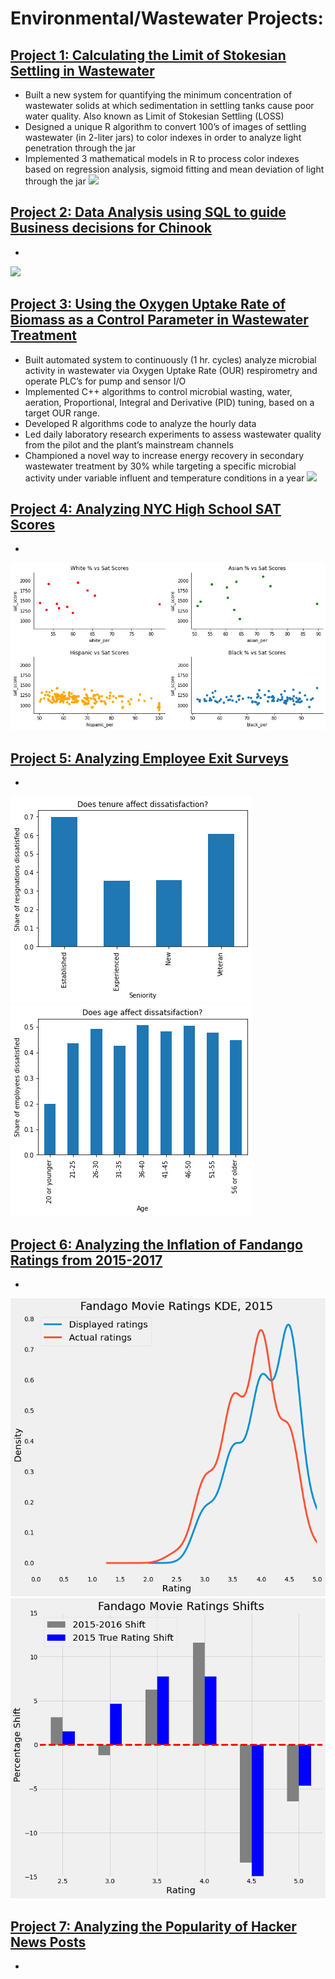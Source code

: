 # Environmental/Wastewater Projects:

## [Project 1: Calculating the Limit of Stokesian Settling in Wastewater](https://github.com/OlaOlagunju/LOSS_Project)
-	Built a new system for quantifying the minimum concentration of wastewater solids at which sedimentation in settling tanks cause poor water quality. Also known as Limit of Stokesian Settling (LOSS) 
- Designed a unique R algorithm to convert 100’s of images of settling wastewater (in 2-liter jars) to color indexes in order to analyze light penetration through the jar
- Implemented 3 mathematical models in R to process color indexes based on regression analysis, sigmoid fitting and mean deviation of light through the jar
![](/LOSS_Project/blob/man/fig_14.jpg)

## [Project 2: Data Analysis using SQL to guide Business decisions for Chinook](https://github.com/OlaOlagunju/SQL_Business_Project)
- 
![](/SQL_Business_Project/blob/main/fig_1.png)

## [Project 3: Using the Oxygen Uptake Rate of Biomass as a Control Parameter in Wastewater Treatment](https://github.com/OlaOlagunju/OUR_Project)
- Built automated system to continuously (1 hr. cycles) analyze microbial activity in wastewater via Oxygen Uptake Rate (OUR) respirometry and operate PLC’s for pump and sensor I/O
- Implemented C++ algorithms to control microbial wasting, water, aeration, Proportional, Integral and Derivative (PID) tuning, based on a target OUR range.
- Developed R algorithms code to analyze the hourly data
- Led daily laboratory research experiments to assess wastewater quality from the pilot and the plant’s mainstream channels
- Championed a novel way to increase energy recovery in secondary wastewater treatment by 30% while targeting a specific microbial activity under variable influent and temperature conditions in a year
![](OUR_Project/blob/main/fig_3.jpg)

## [Project 4: Analyzing NYC High School SAT Scores](https://github.com/OlaOlagunju/SAT_Scores_Project)
- 
![](https://github.com/OlaOlagunju/SAT_Scores_Project/blob/main/fig_6.png)

## [Project 5: Analyzing Employee Exit Surveys](https://github.com/OlaOlagunju/Employee_Survey_Project)
- 
![](https://github.com/OlaOlagunju/Employee_Survey_Project/blob/main/fig_1.png)
![](https://github.com/OlaOlagunju/Employee_Survey_Project/blob/main/fig_2.png)

## [Project 6: Analyzing the Inflation of Fandango Ratings from 2015-2017](https://github.com/OlaOlagunju/Fandango_Ratings_Project)
- 

![](https://github.com/OlaOlagunju/Fandango_Ratings_Project/blob/main/fig_1.png)
![](https://github.com/OlaOlagunju/Fandango_Ratings_Project/blob/main/fig_2.png)

## [Project 7: Analyzing the Popularity of Hacker News Posts](https://github.com/OlaOlagunju/Hacker_News_Project)
- 
